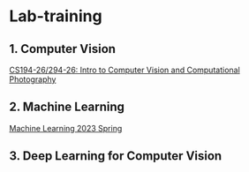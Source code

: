 # Lab-training

## 1. Computer Vision
[CS194-26/294-26: Intro to Computer Vision and Computational Photography](https://inst.eecs.berkeley.edu/~cs194-26/fa22/)

## 2. Machine Learning
[Machine Learning 2023 Spring](https://speech.ee.ntu.edu.tw/~hylee/ml/2023-spring.php)

## 3. Deep Learning for Computer Vision
